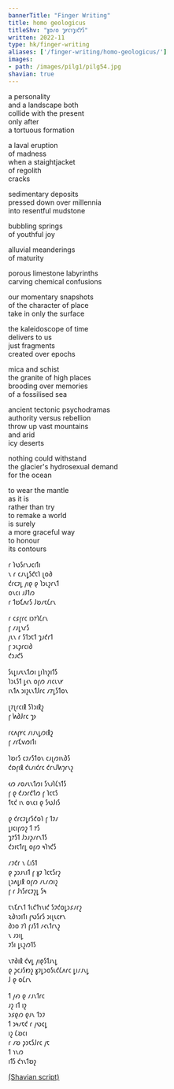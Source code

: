 ```yaml
---
bannerTitle: "Finger Writing" 
title: homo geologicus
titleShv: "𐑣𐑴𐑥𐑴 𐑡𐑾𐑤𐑪𐑡𐑦𐑒𐑳𐑕"
written: 2022-11
type: hk/finger-writing
aliases: ['/finger-writing/homo-geologicus/']
images:
- path: /images/pilg1/pilg54.jpg
shavian: true
---
```


<div class="latin">

a personality  
and a landscape both  
collide with the present  
only after  
a tortuous formation  

a laval eruption  
of madness  
when a staightjacket  
of regolith  
cracks  

sedimentary deposits  
pressed down over millennia  
into resentful mudstone  

bubbling springs  
of youthful joy  

alluvial meanderings  
of maturity  

porous limestone labyrinths  
carving chemical confusions  

our momentary snapshots  
of the character of place  
take in only the surface  

the kaleidoscope of time  
delivers to us  
just fragments  
created over epochs  

mica and schist  
the granite of high places  
brooding over memories  
of a fossilised sea  

ancient tectonic psychodramas  
authority versus rebellion  
throw up vast mountains  
and arid  
icy deserts  

nothing could withstand  
the glacier's hydrosexual demand  
for the ocean

to wear the mantle  
as it is  
rather than try  
to remake a world  
is surely  
a more graceful way  
to honour  
its contours  

</div>

<div class="shavian">

𐑩 𐑐𐑻𐑕𐑩𐑯𐑨𐑤𐑦𐑑𐑦  
𐑯 𐑩 𐑤𐑨𐑯𐑛𐑕𐑒𐑱𐑐 𐑚𐑴𐑔  
𐑒𐑩𐑤𐑲𐑛 𐑢𐑦𐑞 𐑞 𐑐𐑮𐑧𐑟𐑩𐑯𐑑  
𐑴𐑯𐑤𐑦 𐑨𐑓𐑑𐑼  
𐑩 𐑑𐑹𐑗𐑵𐑩𐑕 𐑓𐑹𐑥𐑱𐑖𐑩𐑯  
  
𐑩 𐑤𐑭𐑝𐑩𐑤 𐑦𐑮𐑳𐑐𐑖𐑩𐑯  
𐑝 𐑥𐑨𐑛𐑯𐑩𐑕  
𐑢𐑧𐑯 𐑩 𐑕𐑑𐑮𐑱𐑑 𐑡𐑨𐑒𐑩𐑑   
𐑝 𐑮𐑧𐑜𐑩𐑤𐑦𐑔  
𐑒𐑮𐑨𐑒𐑕  
  
𐑕𐑧𐑛𐑦𐑥𐑧𐑯𐑑𐑼𐑦 𐑛𐑦𐑐𐑪𐑟𐑦𐑑𐑕  
𐑐𐑮𐑧𐑕𐑑 𐑛𐑬𐑯 𐑴𐑝𐑼 𐑥𐑦𐑤𐑧𐑯𐑾  
𐑦𐑯𐑑𐑵 𐑮𐑦𐑟𐑧𐑯𐑑𐑓𐑩𐑤 𐑥𐑳𐑛𐑕𐑑𐑴𐑯  
  
𐑚𐑳𐑚𐑩𐑤𐑦𐑙 𐑕𐑐𐑮𐑦𐑙𐑟  
𐑝 𐑿𐑔𐑓𐑩𐑤 𐑡𐑶  
  
𐑩𐑤𐑵𐑝𐑾𐑤 𐑥𐑦𐑨𐑯𐑛𐑼𐑦𐑙𐑟  
𐑝 𐑥𐑩𐑗𐑫𐑼𐑦𐑑𐑦  
  
𐑐𐑹𐑩𐑕 𐑤𐑲𐑥𐑕𐑑𐑴𐑯 𐑤𐑨𐑚𐑼𐑦𐑯𐑔𐑕  
𐑒𐑸𐑝𐑦𐑙 𐑒𐑧𐑥𐑦𐑒𐑩𐑤 𐑒𐑩𐑯𐑓𐑿𐑠𐑩𐑯𐑟  
  
𐑬𐑼 𐑥𐑴𐑥𐑧𐑯𐑑𐑼𐑦 𐑕𐑯𐑨𐑐𐑖𐑪𐑑𐑕  
𐑝 𐑞 𐑒𐑨𐑮𐑩𐑒𐑑𐑼 𐑝 𐑐𐑤𐑱𐑕  
𐑑𐑱𐑒 𐑦𐑯 𐑴𐑯𐑤𐑦 𐑞 𐑕𐑻𐑓𐑦𐑕  
  
𐑞 𐑒𐑩𐑤𐑲𐑛𐑩𐑕𐑒𐑴𐑐 𐑝 𐑑𐑲𐑥  
𐑛𐑦𐑤𐑦𐑝𐑼𐑟 𐑑 𐑳𐑕  
𐑡𐑳𐑕𐑑 𐑓𐑮𐑨𐑜𐑥𐑩𐑯𐑑𐑕  
𐑒𐑮𐑦𐑱𐑑𐑩𐑛 𐑴𐑝𐑼 𐑰𐑐𐑪𐑒𐑕  
  
𐑥𐑲𐑒𐑩 𐑯 𐑖𐑦𐑕𐑑  
𐑞 𐑜𐑮𐑨𐑯𐑦𐑑 𐑝 𐑣𐑲 𐑐𐑤𐑱𐑕𐑩𐑟  
𐑚𐑮𐑵𐑛𐑦𐑙 𐑴𐑝𐑼 𐑥𐑧𐑥𐑼𐑦𐑟  
𐑝 𐑩 𐑓𐑪𐑕𐑩𐑤𐑲𐑟𐑛 𐑕𐑰  
  
𐑱𐑯𐑗𐑩𐑯𐑑 𐑑𐑧𐑒𐑑𐑪𐑯𐑦𐑒 𐑕𐑲𐑒𐑴𐑛𐑮𐑭𐑥𐑩𐑟  
𐑷𐑔𐑪𐑮𐑦𐑑𐑦 𐑝𐑻𐑕𐑩𐑕 𐑮𐑦𐑚𐑧𐑤𐑾𐑯  
𐑔𐑮𐑴 𐑳𐑐 𐑝𐑨𐑕𐑑 𐑥𐑬𐑯𐑑𐑩𐑯𐑟  
𐑯 𐑨𐑮𐑦𐑛  
𐑲𐑕𐑦 𐑛𐑧𐑟𐑼𐑑𐑕  
  
𐑯𐑳𐑔𐑦𐑙 𐑒𐑫𐑛 𐑢𐑦𐑞𐑕𐑑𐑨𐑯𐑛  
𐑞 𐑜𐑤𐑨𐑕𐑽𐑟 𐑣𐑲𐑛𐑮𐑴𐑕𐑧𐑒𐑖𐑵𐑩𐑤 𐑛𐑦𐑥𐑨𐑯𐑛  
𐑓 𐑞 𐑴𐑖𐑩𐑯  
  
𐑑 𐑢𐑺 𐑞 𐑥𐑨𐑯𐑑𐑩𐑤  
𐑨𐑟 𐑦𐑑 𐑦𐑟  
𐑮𐑭𐑞𐑼 𐑞𐑨𐑯 𐑑𐑮𐑲  
𐑑 𐑮𐑰𐑥𐑱𐑒 𐑩 𐑢𐑻𐑤𐑛  
𐑦𐑟 𐑖𐑹𐑤𐑦  
𐑩 𐑥𐑹 𐑜𐑮𐑱𐑕𐑓𐑩𐑤 𐑢𐑱  
𐑑 𐑪𐑯𐑼  
𐑦𐑑𐑕 𐑒𐑪𐑯𐑑𐑹𐑟  
  
[(Shavian script)](/shavian/intro)  
  
</div>
